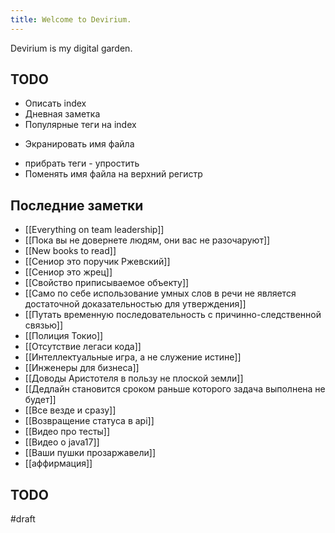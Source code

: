 ```yaml
---
title: Welcome to Devirium.
---
```


Devirium is my digital garden.

## TODO

- Описать index
- Дневная заметка
- Популярные теги на index
+ Экранировать имя файла
- прибрать теги - упростить
- Поменять имя файла на верхний регистр

## Последние заметки
- [[Everything on team leadership]]
- [[Пока вы не довернете людям, они вас не разочаруют]]
- [[New books to read]]
- [[Сениор это поручик Ржевский]]
- [[Сениор это жрец]]
- [[Свойство приписываемое объекту]]
- [[Само по себе использование умных слов в речи не является достаточной доказательностью для утверждения]]
- [[Путать временную последовательность с причинно-следственной связью]]
- [[Полиция Токио]]
- [[Отсутствие легаси кода]]
- [[Интеллектуальные игра, а не служение истине]]
- [[Инженеры для бизнеса]]
- [[Доводы Аристотеля в пользу не плоской земли]]
- [[Дедлайн становится сроком раньше которого задача выполнена не будет]]
- [[Все везде и сразу]]
- [[Возвращение статуса в api]]
- [[Видео про тесты]]
- [[Видео о java17]]
- [[Ваши пушки прозаржавели]]
- [[аффирмация]]

## TODO

#draft
